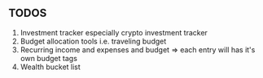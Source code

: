 ## TODOS

1. Investment tracker especially crypto investment tracker
2. Budget allocation tools i.e. traveling budget
3. Recurring income and expenses and budget => each entry will has it's own budget tags
4. Wealth bucket list
